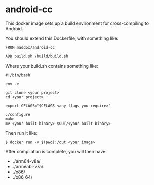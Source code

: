 # android-cc

This docker image sets up a build environment for cross-compiling to Android.

You should extend this Dockerfile, with something like:

```
FROM maddox/android-cc

ADD build.sh /build/build.sh
```

Where your build.sh contains something like:

```
#!/bin/bash

env -e

git clone <your project>
cd <your project>

export CFLAGS="$CFLAGS <any flags you require>"

./configure
make
mv <your built binary> $OUT/<your built binary>
```

Then run it like:

```
$ docker run -v $(pwd):/out <your image> 
```

After compilation is complete, you will then have:

 - ./arm64-v8a/<your built binary>
 - ./armeabi-v7a/<your built binary>
 - ./x86/<your built binary>
 - ./x86_64/<your built binary>
  
